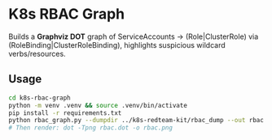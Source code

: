 # K8s RBAC Graph

Builds a **Graphviz DOT** graph of ServiceAccounts → (Role|ClusterRole) via (RoleBinding|ClusterRoleBinding), highlights suspicious wildcard verbs/resources.

## Usage
```bash
cd k8s-rbac-graph
python -m venv .venv && source .venv/bin/activate
pip install -r requirements.txt
python rbac_graph.py --dumpdir ../k8s-redteam-kit/rbac_dump --out rbac.dot
# Then render: dot -Tpng rbac.dot -o rbac.png
```
